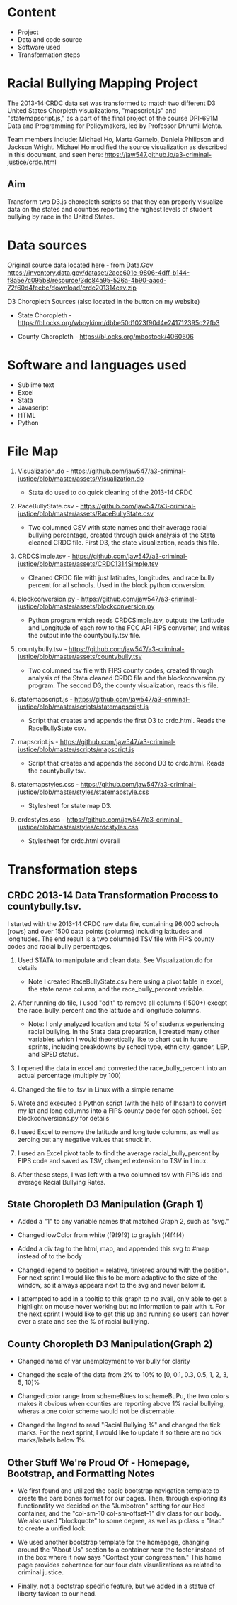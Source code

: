 # Content

* Project
* Data and code source
* Software used
* Transformation steps

# Racial Bullying Mapping Project

The 2013-14 CRDC data set was transformed to match two different D3 United States Chorpleth visualizations, "mapscript.js" and "statemapscript.js," as a part of the final project of the course DPI-691M Data and Programming for Policymakers, led by Professor Dhrumil Mehta.

Team members include: Michael Ho, Marta Garnelo, Daniela Philipson and Jackson Wright. Michael Ho modified the source visualization as described in this document, and seen here:  https://jaw547.github.io/a3-criminal-justice/crdc.html

## Aim

Transform two D3.js choropleth scripts so that they can properly visualize data on the states and counties reporting the highest levels of student bullying by race in the United States.


# Data sources
Original source data located here - from Data.Gov
https://inventory.data.gov/dataset/2acc601e-9806-4dff-b144-f8a5e7c095b8/resource/3dc84a95-526a-4b90-aacd-72f60d4fecbc/download/crdc201314csv.zip

D3 Choropleth Sources (also located in the button on my website)
* State Choropleth - https://bl.ocks.org/wboykinm/dbbe50d1023f90d4e241712395c27fb3

* County Choropleth - https://bl.ocks.org/mbostock/4060606

# Software and languages used

* Sublime text 
* Excel
* Stata
* Javascript
* HTML
* Python 

# File Map
1. Visualization.do - https://github.com/jaw547/a3-criminal-justice/blob/master/assets/Visualization.do
	*  Stata do used to do quick cleaning of the 2013-14  CRDC

2. RaceBullyState.csv - https://github.com/jaw547/a3-criminal-justice/blob/master/assets/RaceBullyState.csv
	*  Two columned CSV with state names and their average racial bullying percentage, created through quick analysis of the Stata cleaned CRDC file.  First D3, the state visualization, reads this file.

3. CRDCSimple.tsv - https://github.com/jaw547/a3-criminal-justice/blob/master/assets/CRDC1314Simple.tsv
	*  Cleaned CRDC file with just latitudes, longitudes, and race bully percent for all schools.  Used in the block python conversion.

4. blockconversion.py - https://github.com/jaw547/a3-criminal-justice/blob/master/assets/blockconversion.py
	*  Python program which reads CRDCSimple.tsv, outputs the Latitude and Longitude of each row to the FCC API FIPS converter, and writes the output into the countybully.tsv file.

5. countybully.tsv - https://github.com/jaw547/a3-criminal-justice/blob/master/assets/countybully.tsv
	*  Two columned tsv file with FIPS county codes, created through analysis of the Stata cleaned CRDC file and the blockconversion.py program.  The second D3, the county visualization, reads this file.

6. statemapscript.js - https://github.com/jaw547/a3-criminal-justice/blob/master/scripts/statemapscript.js
	*  Script that creates and appends the first D3 to crdc.html.  Reads the RaceBullyState csv. 

7. mapscript.js - https://github.com/jaw547/a3-criminal-justice/blob/master/scripts/mapscript.js
	*  Script that creates and appends the second D3 to crdc.html.  Reads the countybully tsv.

8. statemapstyles.css - https://github.com/jaw547/a3-criminal-justice/blob/master/styles/statemapstyle.css
	*  Stylesheet for state map D3.

9. crdcstyles.css - https://github.com/jaw547/a3-criminal-justice/blob/master/styles/crdcstyles.css
	*  Stylesheet for crdc.html overall

# Transformation steps

## CRDC 2013-14 Data Transformation Process to countybully.tsv.

I started with the 2013-14 CRDC raw data file, containing 96,000 schools (rows) and over 1500 data points (columns) including latitudes and longitudes.  The end result is a two columned TSV file with FIPS county codes and racial bully percentages. 

1. Used STATA to manipulate and clean data.  See Visualization.do for details

	* Note I created RaceBullyState.csv here using a pivot table in excel, the state name column, and the race_bully_percent variable.

2. After running do file, I used "edit" to remove all columns (1500+) except the race_bully_percent and the latitude and longitude columns.

	* Note: I only analyzed location and total % of students experiencing racial bullying.  In the Stata data preparation, I created many other variables which I would theoretically like to chart out in future sprints, including breakdowns by school type, ethnicity, gender, LEP, and SPED status.

3. I opened the data in excel and converted the race_bully_percent into an actual percentage (multiply by 100)

4. Changed the file to .tsv in Linux with a simple rename

5. Wrote and executed a Python script (with the help of Ihsaan) to convert my lat and long columns into a FIPS county code for each school.  See blockconversions.py for details

6. I used Excel to remove the latitude and longitude columns, as well as zeroing out any negative values that snuck in.

7. I used an Excel pivot table to find the average racial_bully_percent by FIPS code and saved as TSV, changed extension to TSV in Linux.

8. After these steps, I was left with a two columned tsv with FIPS ids and average Racial Bullying Rates.

## State Choropleth D3 Manipulation (Graph 1)

* Added a "1" to any variable names that matched Graph 2, such as "svg."

* Changed lowColor from white (f9f9f9) to grayish (f4f4f4)

* Added a div tag to the html, map, and appended this svg to #map instead of to the body

* Changed legend to position = relative, tinkered around with the position.  For next sprint I would like this to be more adaptive to the size of the window, so it always appears next to the svg and never below it.

* I attempted to add in a tooltip to this graph to no avail, only able to get a highlight on mouse hover working but no information to pair with it.  For the next sprint I would like to get this up and running so users can hover over a state and see the % of racial bulllying.

## County Choropleth D3 Manipulation(Graph 2)

*  Changed name of var unemployment to var bully for clarity 

* Changed the scale of the data from 2% to 10% to [0, 0.1, 0.3, 0.5, 1, 2, 3, 5, 10]%

* Changed color range from schemeBlues to schemeBuPu, the two colors makes it obvious when counties are reporting above 1% racial bullying, wheras a one color scheme would not be discernable.

* Changed the legend to read "Racial Bullying %" and changed the tick marks.  For the next sprint, I would like to update it so there are no tick marks/labels below 1%.

## Other Stuff We're Proud Of - Homepage, Bootstrap, and Formatting Notes

* We first found and utilized the basic bootstrap navigation template to create the bare bones format for our pages.  Then, through exploring its functionality we decided on the "Jumbotron" setting for our Hed container, and the "col-sm-10 col-sm-offset-1" div class for our body.  We also used "blockquote" to some degree, as well as p class = "lead" to create a unified look.

* We used another bootstrap template for the homepage, changing around the "About Us" section to a container near the footer instead of in the box where it now says "Contact your congressman."  This home page provides coherence for our four data visualizations as related to criminal justice.

* Finally, not a bootstrap specific feature, but we added in a statue of liberty favicon to our head.